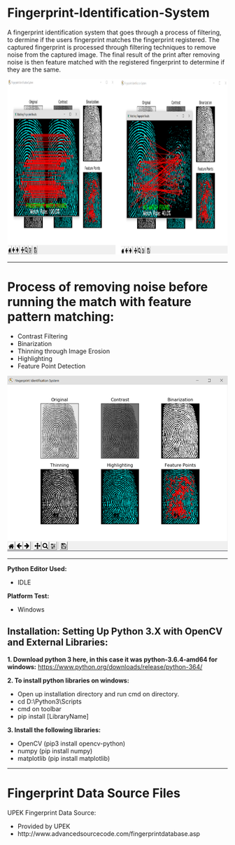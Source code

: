 # Fingerprint-Identification-System
A fingerprint identification system that goes through a process of filtering, to dermine if the users fingerprint matches the fingerprint registered. The captured fingerprint is processed through filtering techniques to remove noise from the captured image. The final result of the print after removing noise is then feature matched with the registered fingerprint to determine if they are the same.

<img src="Screenshots/screen.png"  height="400" />

<hr>

# Process of removing noise before running the match with feature pattern matching: 
<ul>
 	<li> Contrast Filtering	</li>
 	<li> Binarization	</li>
 	<li> Thinning through Image Erosion 	</li>
 	<li> Highlighting 	</li>
 	<li> Feature Point Detection 	</li>
</ul>

<img src="Screenshots/screen3.png"  height="400" />

<hr>

<strong> Python Editor Used:  </strong>
<ul>
 	<li> IDLE </li>
</ul>

<strong> Platform Test:  </strong>
<ul>
 	<li> Windows </li>
</ul>

<h2>Installation: Setting Up Python 3.X with OpenCV and External Libraries:</h2>

<strong>1. Download python 3 here, in this case it was python-3.6.4-amd64 for windows:</strong>
https://www.python.org/downloads/release/python-364/

<strong> 2. To install python libraries on windows: </strong>
<ul>
 	<li> Open up installation directory and run cmd on directory. 	</li>
 	<li> cd D:\Python3\Scripts 	</li>
 	<li> cmd on toolbar 	</li>
 	<li> pip install [LibraryName] 	</li>
</ul>

<strong> 3. Install the following libraries: </strong>
<ul>
 	<li> OpenCV (pip3 install opencv-python) 	</li>
 	<li> numpy (pip install numpy) 	</li>
 	<li> matplotlib (pip install matplotlib) 	</li>
</ul>

<hr>

# Fingerprint Data Source Files

UPEK Fingerprint Data Source:
<ul> 
 	<li> Provided by UPEK	</li>
 	<li> http://www.advancedsourcecode.com/fingerprintdatabase.asp 	</li>
</ul>
